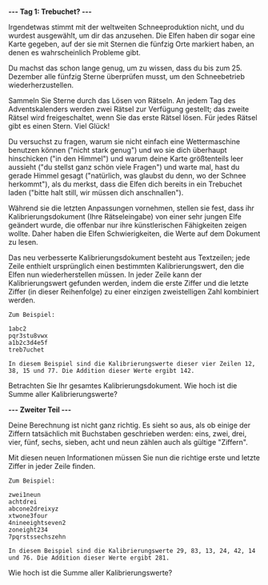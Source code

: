 **--- Tag 1: Trebuchet? ---**

Irgendetwas stimmt mit der weltweiten Schneeproduktion nicht, und du wurdest ausgewählt, um dir das anzusehen. Die Elfen haben dir sogar eine Karte gegeben,
auf der sie mit Sternen die fünfzig Orte markiert haben, an denen es wahrscheinlich Probleme gibt.

Du machst das schon lange genug, um zu wissen, dass du bis zum 25. Dezember alle fünfzig Sterne überprüfen musst, um den Schneebetrieb wiederherzustellen.

Sammeln Sie Sterne durch das Lösen von Rätseln. An jedem Tag des Adventskalenders werden zwei Rätsel zur Verfügung gestellt; das zweite Rätsel wird
freigeschaltet, wenn Sie das erste Rätsel lösen. Für jedes Rätsel gibt es einen Stern. Viel Glück!

Du versuchst zu fragen, warum sie nicht einfach eine Wettermaschine benutzen können ("nicht stark genug") und wo sie dich überhaupt hinschicken
("in den Himmel") und warum deine Karte größtenteils leer aussieht ("du stellst ganz schön viele Fragen") und warte mal, hast du gerade Himmel
gesagt ("natürlich, was glaubst du denn, wo der Schnee herkommt"), als du merkst, dass die Elfen dich bereits in ein Trebuchet laden
("bitte halt still, wir müssen dich anschnallen").

Während sie die letzten Anpassungen vornehmen, stellen sie fest, dass ihr Kalibrierungsdokument (Ihre Rätseleingabe) von einer sehr jungen Elfe geändert wurde,
die offenbar nur ihre künstlerischen Fähigkeiten zeigen wollte. Daher haben die Elfen Schwierigkeiten, die Werte auf dem Dokument zu lesen.

Das neu verbesserte Kalibrierungsdokument besteht aus Textzeilen; jede Zeile enthielt ursprünglich einen bestimmten Kalibrierungswert, den die Elfen nun
wiederherstellen müssen. In jeder Zeile kann der Kalibrierungswert gefunden werden, indem die erste Ziffer und die letzte Ziffer (in dieser Reihenfolge)
zu einer einzigen zweistelligen Zahl kombiniert werden.

```
Zum Beispiel:

1abc2
pqr3stu8vwx
a1b2c3d4e5f
treb7uchet

In diesem Beispiel sind die Kalibrierungswerte dieser vier Zeilen 12, 38, 15 und 77. Die Addition dieser Werte ergibt 142.
```

Betrachten Sie Ihr gesamtes Kalibrierungsdokument. Wie hoch ist die Summe aller Kalibrierungswerte?

**--- Zweiter Teil ---**

Deine Berechnung ist nicht ganz richtig. Es sieht so aus, als ob einige der Ziffern tatsächlich mit Buchstaben geschrieben werden: eins, zwei, drei, vier,
fünf, sechs, sieben, acht und neun zählen auch als gültige "Ziffern".

Mit diesen neuen Informationen müssen Sie nun die richtige erste und letzte Ziffer in jeder Zeile finden.

```
Zum Beispiel:

zwei1neun
achtdrei
abcone2dreixyz
xtwone3four
4nineeightseven2
zoneight234
7pqrstssechszehn

In diesem Beispiel sind die Kalibrierungswerte 29, 83, 13, 24, 42, 14 und 76. Die Addition dieser Werte ergibt 281.
```

Wie hoch ist die Summe aller Kalibrierungswerte?
